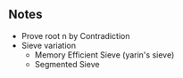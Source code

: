 ## Notes

-   Prove root n by Contradiction
-   Sieve variation
    -   Memory Efficient Sieve (yarin's sieve)
    -   Segmented Sieve
